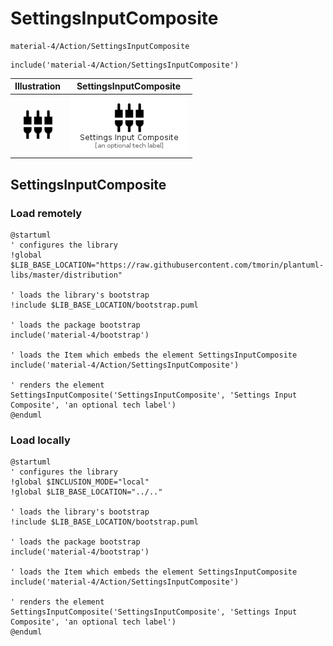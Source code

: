 # SettingsInputComposite


```text
material-4/Action/SettingsInputComposite
```

```text
include('material-4/Action/SettingsInputComposite')
```



| Illustration | SettingsInputComposite |
| :---: | :---: |
| ![illustration for Illustration](../../material-4/Action/SettingsInputComposite.png) | ![illustration for SettingsInputComposite](../../material-4/Action/SettingsInputComposite.Local.png) |




## SettingsInputComposite

### Load remotely
```plantuml
@startuml
' configures the library
!global $LIB_BASE_LOCATION="https://raw.githubusercontent.com/tmorin/plantuml-libs/master/distribution"

' loads the library's bootstrap
!include $LIB_BASE_LOCATION/bootstrap.puml

' loads the package bootstrap
include('material-4/bootstrap')

' loads the Item which embeds the element SettingsInputComposite
include('material-4/Action/SettingsInputComposite')

' renders the element
SettingsInputComposite('SettingsInputComposite', 'Settings Input Composite', 'an optional tech label')
@enduml
```

### Load locally
```plantuml
@startuml
' configures the library
!global $INCLUSION_MODE="local"
!global $LIB_BASE_LOCATION="../.."

' loads the library's bootstrap
!include $LIB_BASE_LOCATION/bootstrap.puml

' loads the package bootstrap
include('material-4/bootstrap')

' loads the Item which embeds the element SettingsInputComposite
include('material-4/Action/SettingsInputComposite')

' renders the element
SettingsInputComposite('SettingsInputComposite', 'Settings Input Composite', 'an optional tech label')
@enduml
```

